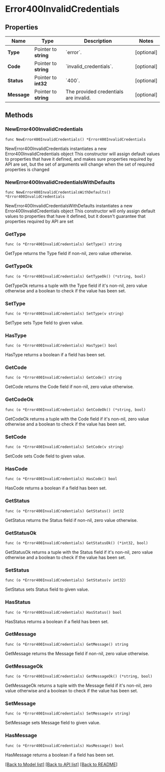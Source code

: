 # Error400InvalidCredentials

## Properties

Name | Type | Description | Notes
------------ | ------------- | ------------- | -------------
**Type** | Pointer to **string** | &#x60;error&#x60;. | [optional] 
**Code** | Pointer to **string** | &#x60;invalid_credentials&#x60;. | [optional] 
**Status** | Pointer to **int32** | &#x60;400&#x60;. | [optional] 
**Message** | Pointer to **string** | The provided credentials are invalid. | [optional] 

## Methods

### NewError400InvalidCredentials

`func NewError400InvalidCredentials() *Error400InvalidCredentials`

NewError400InvalidCredentials instantiates a new Error400InvalidCredentials object
This constructor will assign default values to properties that have it defined,
and makes sure properties required by API are set, but the set of arguments
will change when the set of required properties is changed

### NewError400InvalidCredentialsWithDefaults

`func NewError400InvalidCredentialsWithDefaults() *Error400InvalidCredentials`

NewError400InvalidCredentialsWithDefaults instantiates a new Error400InvalidCredentials object
This constructor will only assign default values to properties that have it defined,
but it doesn't guarantee that properties required by API are set

### GetType

`func (o *Error400InvalidCredentials) GetType() string`

GetType returns the Type field if non-nil, zero value otherwise.

### GetTypeOk

`func (o *Error400InvalidCredentials) GetTypeOk() (*string, bool)`

GetTypeOk returns a tuple with the Type field if it's non-nil, zero value otherwise
and a boolean to check if the value has been set.

### SetType

`func (o *Error400InvalidCredentials) SetType(v string)`

SetType sets Type field to given value.

### HasType

`func (o *Error400InvalidCredentials) HasType() bool`

HasType returns a boolean if a field has been set.

### GetCode

`func (o *Error400InvalidCredentials) GetCode() string`

GetCode returns the Code field if non-nil, zero value otherwise.

### GetCodeOk

`func (o *Error400InvalidCredentials) GetCodeOk() (*string, bool)`

GetCodeOk returns a tuple with the Code field if it's non-nil, zero value otherwise
and a boolean to check if the value has been set.

### SetCode

`func (o *Error400InvalidCredentials) SetCode(v string)`

SetCode sets Code field to given value.

### HasCode

`func (o *Error400InvalidCredentials) HasCode() bool`

HasCode returns a boolean if a field has been set.

### GetStatus

`func (o *Error400InvalidCredentials) GetStatus() int32`

GetStatus returns the Status field if non-nil, zero value otherwise.

### GetStatusOk

`func (o *Error400InvalidCredentials) GetStatusOk() (*int32, bool)`

GetStatusOk returns a tuple with the Status field if it's non-nil, zero value otherwise
and a boolean to check if the value has been set.

### SetStatus

`func (o *Error400InvalidCredentials) SetStatus(v int32)`

SetStatus sets Status field to given value.

### HasStatus

`func (o *Error400InvalidCredentials) HasStatus() bool`

HasStatus returns a boolean if a field has been set.

### GetMessage

`func (o *Error400InvalidCredentials) GetMessage() string`

GetMessage returns the Message field if non-nil, zero value otherwise.

### GetMessageOk

`func (o *Error400InvalidCredentials) GetMessageOk() (*string, bool)`

GetMessageOk returns a tuple with the Message field if it's non-nil, zero value otherwise
and a boolean to check if the value has been set.

### SetMessage

`func (o *Error400InvalidCredentials) SetMessage(v string)`

SetMessage sets Message field to given value.

### HasMessage

`func (o *Error400InvalidCredentials) HasMessage() bool`

HasMessage returns a boolean if a field has been set.


[[Back to Model list]](../README.md#documentation-for-models) [[Back to API list]](../README.md#documentation-for-api-endpoints) [[Back to README]](../README.md)


